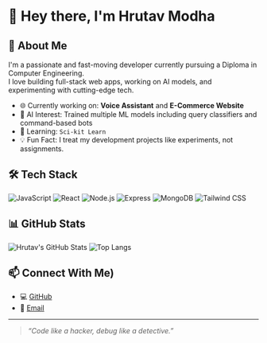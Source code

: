 # 👋 Hey there, I'm Hrutav Modha

## 🚀 About Me
I'm a passionate and fast-moving developer currently pursuing a Diploma in Computer Engineering.  
I love building full-stack web apps, working on AI models, and experimenting with cutting-edge tech.

- 🌐 Currently working on: **Voice Assistant** and **E-Commerce Website**
- 🤖 AI Interest: Trained multiple ML models including query classifiers and command-based bots
- 🌱 Learning: `Sci-kit Learn`
- 💡 Fun Fact: I treat my development projects like experiments, not assignments.

## 🛠 Tech Stack

![JavaScript](https://img.shields.io/badge/-JavaScript-black?style=for-the-badge&logo=javascript)
![React](https://img.shields.io/badge/-React-black?style=for-the-badge&logo=react)
![Node.js](https://img.shields.io/badge/-Node.js-darkgreen?style=for-the-badge&logo=nodedotjs)
![Express](https://img.shields.io/badge/-Express.js-gray?style=for-the-badge&logo=express)
![MongoDB](https://img.shields.io/badge/-MongoDB-lightgreen?style=for-the-badge&logo=mongodb)
![Tailwind CSS](https://img.shields.io/badge/-TailwindCSS-purple?style=for-the-badge&logo=tailwind-css)
## 📊 GitHub Stats
![Hrutav's GitHub Stats](https://github-readme-stats.vercel.app/api?username=hrutavmodha&show_icons=true&theme=radical)
![Top Langs](https://github-readme-stats.vercel.app/api/top-langs/?username=hrutavmodha&layout=compact&theme=radical)

## 📫 Connect With Me)
- 💻 [GitHub](https://github.com/hrutavmodha)
- 📧 [Email](modhahrutav@gmail.com)
---

> *“Code like a hacker, debug like a detective.”*
